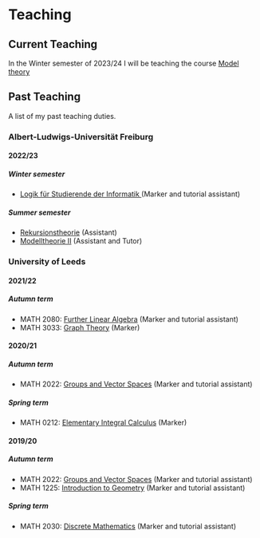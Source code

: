 
<html>
<body>
<h1> Teaching </h1>

<h2> Current Teaching </h2>

<p> In the Winter semester of 2023/24 I will be teaching the course <a href="https://fgallinaro.github.io/modelltheorie_1_2324">Model theory</a> </p>
	
<h2> Past Teaching </h2>

<p> A list of my past teaching duties. </p>
	
<h3> Albert-Ludwigs-Universität Freiburg </h3>
<h4> 2022/23 </h4>
<h5> Winter semester </h5>
<ul>
	<li> <a href="https://home.mathematik.uni-freiburg.de/mildenberger/veranstaltungen/ws22/logik.html">Logik für Studierende der Informatik </a> (Marker and tutorial assistant) </li>
</ul>

<h5> Summer semester </h5>
<ul>
	<li> <a href="https://home.mathematik.uni-freiburg.de/mildenberger/veranstaltungen/ss23/rekursionstheorie.html">Rekursionstheorie</a> (Assistant) </li>
	<li> <a href="https://fgallinaro.github.io/modelltheorie_2_23">Modelltheorie II</a> (Assistant and Tutor) </li>
</ul>
	
<h3> University of Leeds </h3>
<h4> 2021/22 </h4>
<h5> Autumn term </h5>
<ul>
	<li> MATH 2080: <a href="https://webprod3.leeds.ac.uk/catalogue/dynmodules.asp?Y=202122&M=MATH-2080">Further Linear Algebra</a> (Marker and tutorial assistant) </li>
	<li> MATH 3033: <a href="https://webprod3.leeds.ac.uk/catalogue/dynmodules.asp?Y=202122&M=MATH-3033">Graph Theory</a> (Marker) </li>
</ul>
<h4> 2020/21 </h4>
<h5> Autumn term </h5>
<ul>
	<li> MATH 2022: <a href="https://webprod3.leeds.ac.uk/catalogue/dynmodules.asp?Y=202021&M=MATH-2022">Groups and Vector Spaces</a> (Marker and tutorial assistant) </li>
</ul>
<h5> Spring term </h5>
<ul>
	<li> MATH 0212: <a href="https://webprod3.leeds.ac.uk/catalogue/dynmodules.asp?Y=202021&M=MATH-0212">Elementary Integral Calculus</a> (Marker) </li>
</ul>
<h4> 2019/20 </h4>
<h5> Autumn term </h5>
<ul>
	<li> MATH 2022: <a href="https://webprod3.leeds.ac.uk/catalogue/dynmodules.asp?Y=201920&M=MATH-2022">Groups and Vector Spaces</a> (Marker and tutorial assistant) </li>
	<li> MATH 1225: <a href="https://webprod3.leeds.ac.uk/catalogue/dynmodules.asp?Y=201920&F=P&M=MATH-1225">Introduction to Geometry</a> (Marker and tutorial assistant) </li>
</ul>
<h5> Spring term </h5>
<ul>
	<li> MATH 2030: <a href="https://webprod3.leeds.ac.uk/catalogue/dynmodules.asp?Y=201920&M=MATH-2230">Discrete Mathematics</a> (Marker and tutorial assistant) </li>
</ul>
</body>
<html>

